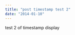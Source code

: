 ```yaml
---
title: "post timestamp test 2"
date: "2014-01-10"
---
```


<div class="content">
<p>test 2 of timestamp display</p>
</div>
